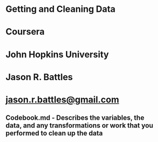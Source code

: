 # Getting and Cleaning Data
# Coursera
# John Hopkins University

# Jason R. Battles
# jason.r.battles@gmail.com

## Codebook.md - Describes the variables, the data, and any transformations or work that you performed to clean up the data 
